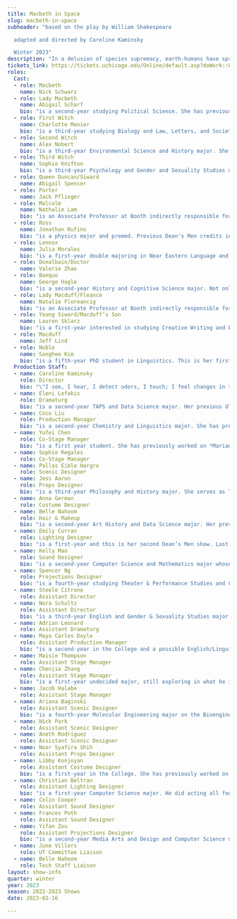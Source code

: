 ```yaml
---
title: Macbeth in Space
slug: macbeth-in-space
subheader: "based on the play by William Shakespeare

  adapted and directed by Caroline Kaminsky

  Winter 2023"
description: "In a delusion of species supremacy, earth-humans have spread their reign through the galaxy. While the conquerors play their power-games, the aliens of colonized Planet Inverness seek revenge on humankind. Are the Macbeths slowly poisoned to madness by their own ambition, or by a mysterious energy native to the planet?"
tickets_link: https://tickets.uchicago.edu/Online/default.asp?doWork::WScontent::loadArticle=Load&BOparam::WScontent::loadArticle::article_id=B6DFE9CA-A9C7-4F3C-B6C2-675BDB1C17CC
roles:
  Cast:
  - role: Macbeth
    name: Nick Schwarz
  - role: Lady Macbeth
    name: Abigail Scharf
    bio: "is a second-year studying Political Science. She has previously been Gloucester in *King Lear*, and Marian/Robin Hood in *Marian, or the True Tale of Robin Hood*."
  - role: First Witch
    name: Charlotte Manier
    bio: "is a third-year studying Biology and Law, Letters, and Society. She was previously in the Dean’s Men production of *Romeo & Juliet* as the Nurse. Looking forward, she is very excited to be a co-director for the Dean’s Men’s next production, *Twelfth Night*. Though she’ll definitely miss being a little creature with her weird sisters when this production is over. Heeheehoohoo"
  - role: Second Witch
    name: Alex Nobert
    bio: "is a third-year Environmental Science and History major. She has previously acted in *Romeo & Juliet* (Mercutio), *King Lear* (Regan), *The Heirs* (Aveline) and *Original Sin* (ensemble member), as well as Hyde Park Community Players’ *Much Ado About Nothing* (Don John). When she is not crouching on stage, she is trying her best to promote sustainability on campus (please please sign up for the subsidized off campus composting program!! Ask me about it, I’ll send you the link!). She is so grateful to be a part of this incredible cast and crew. And lastly, hee hee hoo hoo."
  - role: Third Witch
    name: Sophie Knifton
    bio: "is a third-year Psychology and Gender and Sexuality Studies major. She was most recently seen in the Dean's Men's production of *Love's Labour's Lost* (Jaquenetta/Maria). Her other Shakespeare experience includes *Hamlet* (Hamlet) and *A Midsummer Night's Dream* (Titania). She currently serves as the social chair for the Dean's Men board. She hopes you enjoy the show!"
  - role: Queen Duncan/Siward
    name: Abigail Spencer
  - role: Porter
    name: Jack Pflieger
  - role: Malcolm
    name: Nathalie Lam
    bio: "is an Associate Professor at Booth indirectly responsible for the latest Nobel Prize in Economics (she has been to a physical bank). You might recognise her from her work on 90 Day Fiancee and the moon landing hoax. Over winter break, Nathalie finally won her custody battle over her children (yay!)."
  - role: Ross
    name: Jonathan Rufino
    bio: "is a physics major and premed. Previous Dean's Men credits include  Autumn 2022's *Romeo & Juliet* (Capulet), Spring 2022's *King Lear* (King Lear), Autumn 2021's *Love's Labours Lost* (Ferdinand), Spring 2019's *Twelfth Night* (Sir Andrew Aguecheek), and Winter 2019's *Macbeth* (Macduff)."
  - role: Lennox
    name: Julia Morales
    bio: "is a first-year double majoring in Near Eastern Language and Culture with a focus on Ancient Egypt, and History with a focus on the Ancient Mediterranean. She has previously worked on *Marian, or the True Tale of Robin Hood* (Lucy), and *Arms and the Man* (Louka). Offstage, she enjoys singing, cross-stitching, fashion design, and  exercising. She hopes you enjoy the show!"
  - role: Donalbain/Doctor
    name: Valerie Zhao
  - role: Banquo
    name: George Hagle
    bio: "is a second-year History and Cognitive Science major. Not only is this his Dean's Men debut, but it's also his first UT performance."
  - role: Lady Macduff/Fleance
    name: Natalie Floreancig
    bio: "is an Associate Professor at Booth indirectly responsible for the latest Nobel Prize in Physics (she has been to a physical lab). You might recognize her from her work on 90 Day Fiancee with her now ex, who is also in this production, and the moon landing hoax. Over winter break, Natalie unfortunately lost her custody battle over her name and her children :( "
  - role: Young Siward/Macduff’s Son
    name: Lauren Sklarz
    bio: "is a first-year interested in studying Creative Writing and Economics. *Macbeth in Space* is her first show with UT and the Dean's Men and she’s so excited to be a part of the cast!"
  - role: Macduff
    name: Jeff Lind
  - role: Noble
    name: Sanghee Kim
    bio: "is a fifth-year PhD student in Linguistics. This is her first time performing in Chicago, and she's really grateful to have been able to be part of the production with a lot of amazing people."
  Production Staff:
  - name: Caroline Kaminsky
    role: Director
    bio: "\"I see, I hear, I detect odors, I touch; I feel changes in temperature, taste. I sense the passage of time. I may take emotive samples. Ahhhhh! I am happy. You see, Gurney, Namri? There's no mystery about a human life. It's not a problem to be solved, but a reality to be experienced.\" - Leto Atreides II"
  - name: Eleni Lefakis
    role: Dramaturg
    bio: "is a second-year TAPS and Data Science major. Her previous UT mainstage credits are *The Heirs* (Stage Manager), *The Trail to Oregon!* (Assistant Director/Dramaturg), *Romeo & Juliet* (Co-Production Manager), and *Marian, or the True Tale of Robin Hood* (Dramaturg/Assistant Director). She is also currently working on *Be More Chill* (Co-Director), going up 6th Week Spring in Theater West and *Twelfth Night* (Production Manager), going up 7th Week Spring in the Hutch Courtyard! She is happy to see this insane production come to life and thankful for the opportunity to stay involved with the Dean’s Men and return to her dramaturgical roots with a Shakespeare production."
  - name: Coco Liu
    role: Production Manager
    bio: "is a second-year Chemistry and Linguistics major. She has previously worked on *Love's Labour's Lost* (Assistant Stage Manager), *The Light* (Stage Manager), *King Lear* (Co-Stage Manager), *Romeo & Juliet* (Co-Production Manager), and in the upcoming *The Laramie Project* (Stage Management Collective™). She will come up with a fun fact in a future bio when she's not spending all her evenings in either rehearsals or performances."
  - name: Yufei Chen
    role: Co-Stage Manager
    bio: "is a first year student. She has previously worked on *Marian, or the True Tale of Robin Hood* in Autumn 2022 (Assistant Stage Manager). She wants to say thank you to all cast and crew, but particularly the amazing SM team!"
  - name: Sophie Regales
    role: Co-Stage Manager
  - name: Pallas Eible Hargro
    role: Scenic Designer
  - name: Jess Aaron
    role: Props Designer
    bio: "is a third-year Philosophy and History major. She serves as Treasurer of the Dean’s Men Board, the Social Chair of her dance group Rhythmic Bodies in Motion, and Orientation Student Director for UChicago's Orientation Team. Jess also works as a research assistant on a project about planetary epistemology in science fiction pulp magazines."
  - name: Anna German
    role: Costume Designer
  - name: Belle Nahoom
    role: Hair & Makeup
    bio: "is a second-year Art History and Data Science major. Her previous theatre credits with UT include *The Heirs* (ASM), *Marian* (ASM), *The Intruder* Workshop (Costume Designer), *Scientific Method* (Costume Designer), the *Queen of Spades* Workshop (SM & PM), and the B.A. Thesis, *Yivdak* (Jared). She is also involved with the Commedia Dell’Arte improv troupe on campus."
  - name: Emily Curran
    role: Lighting Designer
    bio: "is a first-year and this is her second Dean’s Men show. Last quarter she worked on *Romeo & Juliet* (Assistant Lighting Designer) and she is looking forward to continuing sitting behind the tech table and hitting buttons."
  - name: Kelly Mao
    role: Sound Designer
    bio: "is a second-year Computer Science and Mathematics major whose previous UT/Dean's Men credits include *Romeo & Juliet* (Asst. Sound Designer), *King Lear* (Co-Stage Manager), and *Love's Labour's Lost* (Asst. Stage Manager). She enjoys deep conversations and long walks on the beach at sunset."
  - name: Spencer Ng
    role: Projections Designer
    bio: "is a fourth-year studying Theater & Performance Studies and Computer Science. He serves as the UT Committee Chair, and his credits include *The Intruder* (Projections Designer), *King Lear* (Production Manager), *Love's Labour's Lost* (Stage Manager), and *My H8 Letter to the Gr8 American Theatre* (Stage Manager). He's grateful to be working with the Dean's Men for one last time, and he hopes you enjoy the beautiful landscapes of Inverness drawn by Yifan and the many space windows!"
  - name: Steele Citrone
    role: Assistant Director
  - name: Nora Schultz
    role: Assistant Director
    bio: "is a third-year English and Gender & Sexuality Studies major. Her flimsy excuse for not being involved in any campus theatre last quarter is that she was in London (which she never, ever drops into conversation), but you may remember her as Dumaine/Forester in last year's production of *Love's Labour's Lost*. In addition to being the Secretary of the Dean's Men, you can usually find Nora doing quick Wiktionary searches in rehearsal and trying to untangle yarn knots in her knitting projects."
  - name: Adrian Leonard
    role: Assistant Dramaturg
  - name: Maya Carlos Doyle
    role: Assistant Production Manager
    bio: "is a second-year in the College and a possible English/Linguistics double-major. She'd like to remind everyone that this is NOT in fact her first Dean's Men show — her UT debut was as an Assistant Scenic Designer in *Love's Labour's Lost*. Other (non-Shakespearean) past roles include: Stage Manager on *Marian* (UT Fall 2022); Lighting Designer on *Scientific Method* (UT Spring 2022); Assistant Stage Manager on *Amazons and Their Men* (TAPS Winter 2022); and assorted Assistant-ing in Lights and Production Management throughout the UT 2021–2022 season™."
  - name: Maisie Thompson
    role: Assistant Stage Manager
  - name: Chenjia Zhang
    role: Assistant Stage Manager
    bio: "is a first-year undecided major, still exploring in what he is truly interested in. *Macbeth in Space* (Assistant Stage Manager) is his first show in University Theater, and he is really excited in joining the Macbeth in Space production team."
  - name: Jacob Halabe
    role: Assistant Stage Manager
  - name: Ariana Baginski
    role: Assistant Scenic Designer
    bio: "is a fourth-year Molecular Engineering major on the Bioengineering track and TAPS minor. She has previously worked for several UT productions including *Romeo & Juliet* (Lady Capulet), *The Trail to Oregon!* (Co-Stage Manager), *My H8 Letter to the Gr8 American Theatre* (Assistant Sound Designer), *The Old Man and the Old Moon* (Assistant Scenic Designer), and *The Winter’s Tale* (Assistant Scenic Designer). She would like to thank Pallas for giving her an opportunity to work in scenic again before she graduates and hopes you enjoy the show!"
  - name: Nick Park
    role: Assistant Scenic Designer
  - name: Aneth Rodriguez
    role: Assistant Scenic Designer
  - name: Noor Syafira Shih
    role: Assistant Props Designer
  - name: Libby Konjoyan
    role: Assistant Costume Designer
    bio: "is a first-year in the College. She has previously worked on *Marian, or the True Tale of Robin Hood* (Assistant Costume Designer)."
  - name: Christian Beltran 
    role: Assistant Lighting Designer
    bio: "is a first-year Computer Science major. He did acting all four years of high school and performed in *Romeo & Juliet* last quarter, but has turned to the dark side (pun very much intended) to do Assistant Lights for Macbeth in Space. He hopes to hold more production and management roles in the future. Enjoy the show! If you can see it..."
  - name: Colin Cooper
    role: Assistant Sound Designer
  - name: Frances Poth
    role: Assistant Sound Designer
  - name: Yifan Zou
    role: Assistant Projections Designer
    bio: "is a second-year Media Arts and Design and Computer Science major. She has previously worked on *King Lear* (Assistant Scenic Designer)."
  - name: June Villers
    role: UT Committee Liaison
  - name: Belle Nahoom
    role: Tech Staff Liaison
layout: show-info
quarter: winter
year: 2023
season: 2022-2023 Shows
date: 2023-02-16

---
```

